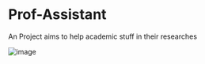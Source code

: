 # Prof-Assistant
An Project aims to help academic stuff in their researches

![image](https://user-images.githubusercontent.com/53317396/171643182-ee37001c-deb1-4eb8-b9cd-a2429ba5c87d.png)
